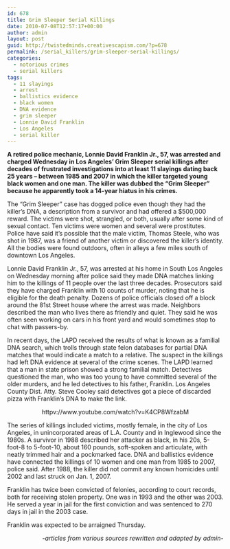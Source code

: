 ```yaml
---
id: 678
title: Grim Sleeper Serial Killings
date: 2010-07-08T12:57:17+00:00
author: admin
layout: post
guid: http://twistedminds.creativescapism.com/?p=678
permalink: /serial_killers/grim-sleeper-serial-killings/
categories:
  - notorious crimes
  - serial killers
tags:
  - 11 slayings
  - arrest
  - ballistics evidence
  - black women
  - DNA evidence
  - grim sleeper
  - Lonnie David Franklin
  - Los Angeles
  - serial killer
---
```

<p class="dropcap-first">
  <strong>A retired police mechanic, Lonnie David Franklin Jr., 57, was arrested and charged Wednesday in Los Angeles’ Grim Sleeper serial killings after decades of frustrated investigations into at least 11 slayings dating back 25 years &#8211; between 1985 and 2007 in which the killer targeted young black women and one man. The killer was dubbed the &#8220;Grim Sleeper&#8221; because he apparently took a 14-year hiatus in his crimes. </strong>
</p>

The &#8220;Grim Sleeper&#8221; case has dogged police even though they had the killer&#8217;s DNA, a description from a survivor and had offered a $500,000 reward. The victims were shot, strangled, or both, usually after some kind of sexual contact. Ten victims were women and several were prostitutes. Police have said it&#8217;s possible that the male victim, Thomas Steele, who was shot in 1987, was a friend of another victim or discovered the killer&#8217;s identity. All the bodies were found outdoors, often in alleys a few miles south of downtown Los Angeles.

Lonnie David Franklin Jr., 57, was arrested at his home in South Los Angeles on Wednesday morning after police said they made DNA matches linking him to the killings of 11 people over the last three decades. Prosecutors said they have charged Franklin with 10 counts of murder, noting that he is eligible for the death penalty. Dozens of police officials closed off a block around the 81st Street house where the arrest was made. Neighbors described the man who lives there as friendly and quiet. They said he was often seen working on cars in his front yard and would sometimes stop to chat with passers-by.

In recent days, the LAPD received the results of what is known as a familial DNA search, which trolls through state felon databases for partial DNA matches that would indicate a match to a relative. The suspect in the killings had left DNA evidence at several of the crime scenes. The LAPD learned that a man in state prison showed a strong familial match. Detectives questioned the man, who was too young to have committed several of the older murders, and he led detectives to his father, Franklin. Los Angeles County Dist. Atty. Steve Cooley said detectives got a piece of discarded pizza with Franklin&#8217;s DNA to make the link.

<p style="text-align: center;">
  httpv://www.youtube.com/watch?v=K4CP8WfzabM
</p>

The series of killings included victims, mostly female, in the city of Los Angeles, in unincorporated areas of L.A. County and in Inglewood since the 1980s. A survivor in 1988 described her attacker as black, in his 20s, 5-foot-8 to 5-foot-10, about 160 pounds, soft-spoken and articulate, with neatly trimmed hair and a pockmarked face. DNA and ballistics evidence have connected the killings of 10 women and one man from 1985 to 2007, police said. After 1988, the killer did not commit any known homicides until 2002 and last struck on Jan. 1, 2007.

Franklin has twice been convicted of felonies, according to court records, both for receiving stolen property. One was in 1993 and the other was 2003. He served a year in jail for the first conviction and was sentenced to 270 days in jail in the 2003 case.

Franklin was expected to be arraigned Thursday.

<p style="text-align: right;">
  <em>-articles from various sources rewritten and adapted by admin-</em>
</p>